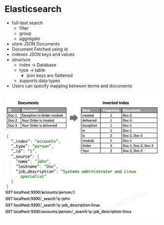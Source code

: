 # Elasticsearch
- full-text search
  - filter
  - group
  - aggregate
- store JSON Documents
- Document Fetched using id
- indexes JSON keys and values
- structure
  - index -> Database
  - type -> table
    - json keys are flattened
  - supports data types
- Users can specify mapping between terms and documents

![Alt text](./images/image-44.png)